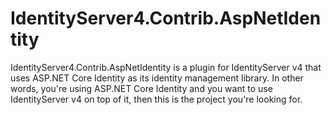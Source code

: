 # IdentityServer4.Contrib.AspNetIdentity

IdentityServer4.Contrib.AspNetIdentity is a plugin for IdentityServer v4 that uses ASP.NET Core Identity as its identity management library. In other words, you're using ASP.NET Core Identity and you want to use IdentityServer v4 on top of it, then this is the project you're looking for.
